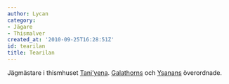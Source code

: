 ```yaml
---
author: Lycan
category:
- Jägare
- Thismalver
created_at: '2010-09-25T16:28:51Z'
id: tearilan
title: Tearilan
---
```

Jägmästare i thismhuset [Tani’yena]. [Galathorns] och [Ysanans] överordnade.

  [Tani’yena]: Taniyena
  [Galathorns]: Galathorn_vhic_Taniyena
  [Ysanans]: Ysanan_vhic_Heleborn
